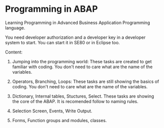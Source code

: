 # Programming in ABAP
Learning Programming in Advanced Business Application Programming language.

You need developer authorization and a developer key in a developer system to start.
You can start it in SE80 or in Eclipse too.

Content:

1. Jumping into the programming world:
   These tasks are created to get familiar with coding. You don't need to care what are the name of the variables.
   
2. Operators, Branching, Loops:
   These tasks are still showing the basics of coding. You don't need to care what are the name of the variables.

3. Dictionary, Internal tables, Stuctures, Select.
   These tasks are showing the core of the ABAP. It is recomended follow to naming rules.

4. Selection Screen, Events, Write Output.

5. Forms, Function groups and modules, classes.


